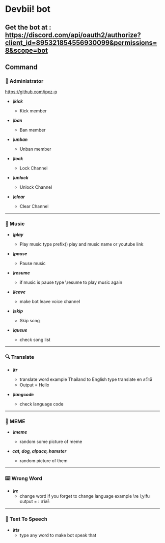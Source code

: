 # Devbii! bot
## Get the bot at : https://discord.com/api/oauth2/authorize?client_id=895321854556930099&permissions=8&scope=bot
## Command
### :wrench: Administrator
https://github.com/ipxz-p
* ***\kick***
  * Kick member

* ***\ban***
  * Ban member

* ***\unban***
  * Unban member

* ***\lock***
  * Lock Channel 

* ***\unlock***
  * Unlock Channel 

* ***\clear***
  * Clear Channel 
___
### :guitar: Music
* ***\play***
  * Play music type prefix(\) play and music name or youtube link

* ***\pause***
  * Pause music  

* ***\resume***
  * if music is pause type \resume to play music again

* ***\leave***
  * make bot leave voice channel
* ***\skip***
  * Skip song 

* ***\queue***
  * check song list
___
### :mag: Translate
* ***\tr***
  * translate word example Thailand to English type translate en สวัสดี
  * Output = Hello

* ***\langcode***
  * check language code
___
### :rofl: MEME
* ***\meme***
  * random some picture of meme

* ***cat, dog, alpaca, hamster***
  * random picture of them
___
### :keyboard: Wrong Word
* ***\re***
  * change word if you forget to change language example \re l;ylfu output = : สวัสดี
___
### :lips: Text To Speech
* ***\tts***
  * type any word to make bot speak that
 
  
 
